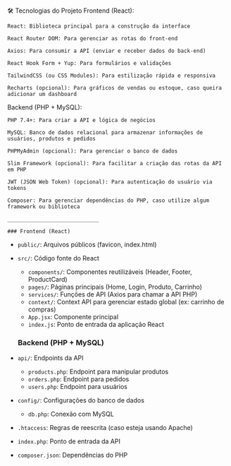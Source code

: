 🛠️ Tecnologias do Projeto
Frontend (React):

    React: Biblioteca principal para a construção da interface

    React Router DOM: Para gerenciar as rotas do front-end

    Axios: Para consumir a API (enviar e receber dados do back-end)

    React Hook Form + Yup: Para formulários e validações

    TailwindCSS (ou CSS Modules): Para estilização rápida e responsiva

    Recharts (opcional): Para gráficos de vendas ou estoque, caso queira adicionar um dashboard

Backend (PHP + MySQL):

    PHP 7.4+: Para criar a API e lógica de negócios

    MySQL: Banco de dados relacional para armazenar informações de usuários, produtos e pedidos

    PHPMyAdmin (opcional): Para gerenciar o banco de dados

    Slim Framework (opcional): Para facilitar a criação das rotas da API em PHP

    JWT (JSON Web Token) (opcional): Para autenticação do usuário via tokens

    Composer: Para gerenciar dependências do PHP, caso utilize algum framework ou biblioteca

    _____________________________

    ### Frontend (React)
- `public/`: Arquivos públicos (favicon, index.html)
- `src/`: Código fonte do React
  - `components/`: Componentes reutilizáveis (Header, Footer, ProductCard)
  - `pages/`: Páginas principais (Home, Login, Produto, Carrinho)
  - `services/`: Funções de API (Axios para chamar a API PHP)
  - `context/`: Context API para gerenciar estado global (ex: carrinho de compras)
  - `App.jsx`: Componente principal
  - `index.js`: Ponto de entrada da aplicação React


  ### Backend (PHP + MySQL)
- `api/`: Endpoints da API
  - `products.php`: Endpoint para manipular produtos
  - `orders.php`: Endpoint para pedidos
  - `users.php`: Endpoint para usuários
- `config/`: Configurações do banco de dados
  - `db.php`: Conexão com MySQL
- `.htaccess`: Regras de reescrita (caso esteja usando Apache)
- `index.php`: Ponto de entrada da API
- `composer.json`: Dependências do PHP